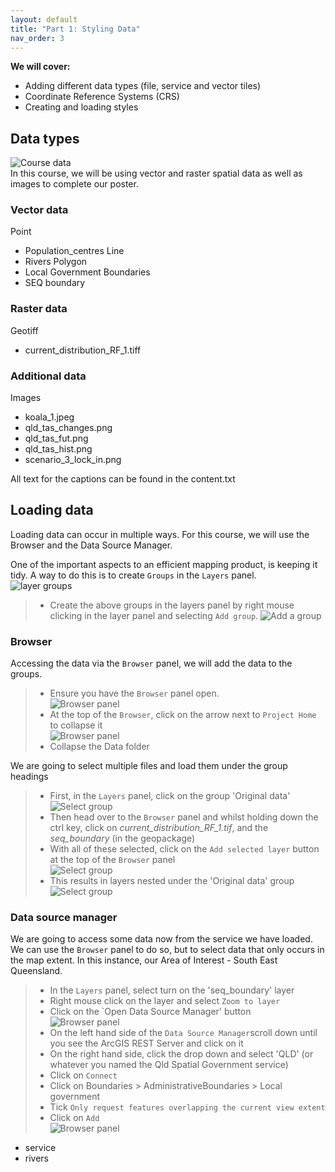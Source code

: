 ```yaml
---
layout: default
title: "Part 1: Styling Data"
nav_order: 3
---
```


**We will cover:**
- Adding different data types (file, service and vector tiles) 
- Coordinate Reference Systems (CRS)
- Creating and loading styles

## Data types
![Course data](../media/course_data.png)  
In this course, we will be using vector and raster spatial data as well as images to complete our poster.  
### Vector data
Point
- Population_centres
Line
- Rivers
Polygon
- Local Government Boundaries
- SEQ boundary

### Raster data
Geotiff
- current_distribution_RF_1.tiff

### Additional data
Images
- koala_1.jpeg
- qld_tas_changes.png 
- qld_tas_fut.png 
- qld_tas_hist.png
- scenario_3_lock_in.png

All text for the captions can be found in the content.txt

## Loading data
Loading data can occur in multiple ways. For this course, we will use the Browser and the Data Source Manager.  

One of the important aspects to an efficient mapping product, is keeping it tidy. A way to do this is to create `Groups` in the `Layers` panel.  
![layer groups](../media/groups.png)  
> - Create the above groups in the layers panel by right mouse clicking in the layer panel and selecting `Add group`.
> ![Add a group](../media/add_group.png)  

### Browser
Accessing the data via the `Browser` panel, we will add the data to the groups. 
> - Ensure you have the `Browser` panel open.  
> ![Browser panel](../media/browser.png)  
> - At the top of the `Browser`, click on the arrow next to `Project Home` to collapse it  
> ![Browser panel](../media/Project_home.png)  
> - Collapse the Data folder  

We are going to select multiple files and load them under the group headings 
> - First, in the `Layers` panel, click on the group 'Original data'  
> ![Select group](../media/select_group.png)  
> - Then head over to the `Browser` panel and whilst holding down the ctrl key, click on *current_distribution_RF_1.tif*, and the *seq_boundary* (in the geopackage)  
> - With all of these selected, click on the `Add selected layer` button at the top of the `Browser` panel  
> ![Select group](../media/add-selected-layers.png)  
> - This results in layers nested under the 'Original data' group  
> ![Select group](../media/group_layers.png)  

### Data source manager
We are going to access some data now from the service we have loaded. We can use the `Browser` panel to do so, but to select data that only occurs in the map extent. In this instance, our Area of Interest - South East Queensland.   
> - In the `Layers` panel, select turn on the 'seq_boundary' layer  
> - Right mouse click on the layer and select `Zoom to layer`  
> - Click on the `Open Data Source Manager' button  
> ![Browser panel](../media/data-source-manager.png)  
> - On the left hand side of the `Data Source Manager`scroll down until you see the ArcGIS REST Server and click on it  
> - On the right hand side, click the drop down and select 'QLD' (or whatever you named the Qld Spatial Government service)  
> - Click on `Connect`  
> - Click on Boundaries > AdministrativeBoundaries > Local government  
> - Tick `Only request features overlapping the current view extent`  
> - Click on `Add`  
>![Browser panel](../media/data-source-manager-load.png)  


- service
- rivers


